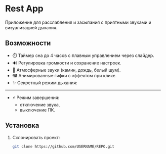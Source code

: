 # Rest App

Приложение для расслабления и засыпания с приятными звуками и визуализацией дыхания.

## Возможности
- ⏱️ Таймер сна до 4 часов с плавным управлением через слайдер.
- 🔊 Регулировка громкости и сохранение настроек.
- 🎵 Атмосферные звуки (камин, дождь, белый шум).
- 🖼️ Анимированные гифки с эффектом при клике.
- ✨ Секретный режим дыхания:
- ----------------
- ⚡ Режим завершения:
  - отключение звука,
  - выключение ПК.

## Установка 
1. Склонировать проект:
   ```bash
   git clone https://github.com/USERNAME/REPO.git
